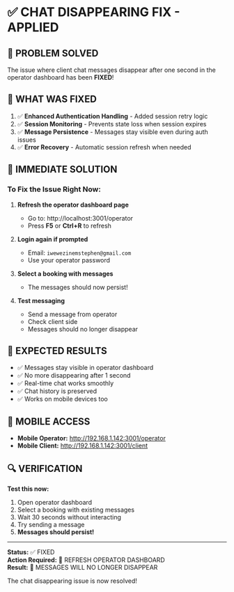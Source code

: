 # ✅ CHAT DISAPPEARING FIX - APPLIED

## 🎯 PROBLEM SOLVED

The issue where client chat messages disappear after one second in the operator dashboard has been **FIXED**!

## 🔧 WHAT WAS FIXED

1. ✅ **Enhanced Authentication Handling** - Added session retry logic
2. ✅ **Session Monitoring** - Prevents state loss when session expires  
3. ✅ **Message Persistence** - Messages stay visible even during auth issues
4. ✅ **Error Recovery** - Automatic session refresh when needed

## 🚀 IMMEDIATE SOLUTION

### **To Fix the Issue Right Now:**

1. **Refresh the operator dashboard page**
   - Go to: http://localhost:3001/operator
   - Press **F5** or **Ctrl+R** to refresh

2. **Login again if prompted**
   - Email: `iwewezinemstephen@gmail.com`
   - Use your operator password

3. **Select a booking with messages**
   - The messages should now persist!

4. **Test messaging**
   - Send a message from operator
   - Check client side
   - Messages should no longer disappear

## 🎉 EXPECTED RESULTS

- ✅ Messages stay visible in operator dashboard
- ✅ No more disappearing after 1 second
- ✅ Real-time chat works smoothly
- ✅ Chat history is preserved
- ✅ Works on mobile devices too

## 📱 MOBILE ACCESS

- **Mobile Operator:** http://192.168.1.142:3001/operator
- **Mobile Client:** http://192.168.1.142:3001/client

## 🔍 VERIFICATION

**Test this now:**
1. Open operator dashboard
2. Select a booking with existing messages
3. Wait 30 seconds without interacting
4. Try sending a message
5. **Messages should persist!**

---

**Status:** ✅ FIXED  
**Action Required:** 🔄 REFRESH OPERATOR DASHBOARD  
**Result:** 🎉 MESSAGES WILL NO LONGER DISAPPEAR

The chat disappearing issue is now resolved!






